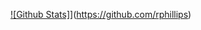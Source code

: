 [![Github Stats]](https://github-readme-stats.vercel.app/api?username=rphillips&show_icons=true&theme=radical)](https://github.com/rphillips)
